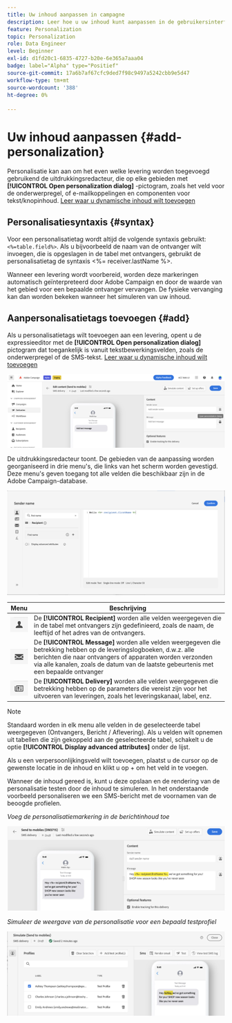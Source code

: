 ```yaml
---
title: Uw inhoud aanpassen in campagne
description: Leer hoe u uw inhoud kunt aanpassen in de gebruikersinterface van Adobe Campaign
feature: Personalization
topic: Personalization
role: Data Engineer
level: Beginner
exl-id: d1fd20c1-6835-4727-b20e-6e365a7aaa04
badge: label="Alpha" type="Positief"
source-git-commit: 17a6b7af67cfc9ded7f98c9497a5242cbb9e5d47
workflow-type: tm+mt
source-wordcount: '388'
ht-degree: 0%

---
```



# Uw inhoud aanpassen {#add-personalization}

Personalisatie kan aan om het even welke levering worden toegevoegd gebruikend de uitdrukkingsredacteur, die op elke gebieden met **[!UICONTROL Open personalization dialog]** -pictogram, zoals het veld voor de onderwerpregel, of e-mailkoppelingen en componenten voor tekst/knopinhoud. [Leer waar u dynamische inhoud wilt toevoegen](gs-personalization.md/#access)

## Personalisatiesyntaxis {#syntax}

Voor een personalisatietag wordt altijd de volgende syntaxis gebruikt: `<%=table.field%>`. Als u bijvoorbeeld de naam van de ontvanger wilt invoegen, die is opgeslagen in de tabel met ontvangers, gebruikt de personalisatietag de syntaxis &lt;%= receiver.lastName %>.

Wanneer een levering wordt voorbereid, worden deze markeringen automatisch geïnterpreteerd door Adobe Campaign en door de waarde van het gebied voor een bepaalde ontvanger vervangen. De fysieke vervanging kan dan worden bekeken wanneer het simuleren van uw inhoud.

## Aanpersonalisatietags toevoegen {#add}

Als u personalisatietags wilt toevoegen aan een levering, opent u de expressieeditor met de **[!UICONTROL Open personalization dialog]** pictogram dat toegankelijk is vanuit tekstbewerkingsvelden, zoals de onderwerpregel of de SMS-tekst. [Leer waar u dynamische inhoud wilt toevoegen](gs-personalization.md/#access)

![](assets/perso-access.png)

De uitdrukkingsredacteur toont. De gebieden van de aanpassing worden georganiseerd in drie menu&#39;s, die links van het scherm worden gevestigd. Deze menu&#39;s geven toegang tot alle velden die beschikbaar zijn in de Adobe Campaign-database.

![](assets/perso-insert-field.png)

| Menu | Beschrijving |
|-----|------------|
| ![](assets/do-not-localize/perso-recipients-menu.png) | De **[!UICONTROL Recipient]** worden alle velden weergegeven die in de tabel met ontvangers zijn gedefinieerd, zoals de naam, de leeftijd of het adres van de ontvangers. |
| ![](assets/do-not-localize/perso-message-menu.png) | De **[!UICONTROL Message]** worden alle velden weergegeven die betrekking hebben op de leveringslogboeken, d.w.z. alle berichten die naar ontvangers of apparaten worden verzonden via alle kanalen, zoals de datum van de laatste gebeurtenis met een bepaalde ontvanger |
| ![](assets/do-not-localize/perso-delivery-menu.png) | De **[!UICONTROL Delivery]** worden alle velden weergegeven die betrekking hebben op de parameters die vereist zijn voor het uitvoeren van leveringen, zoals het leveringskanaal, label, enz. |

>[!NOTE]
>
>Standaard worden in elk menu alle velden in de geselecteerde tabel weergegeven (Ontvangers, Bericht / Aflevering). Als u velden wilt opnemen uit tabellen die zijn gekoppeld aan de geselecteerde tabel, schakelt u de optie **[!UICONTROL Display advanced attributes]** onder de lijst.

Als u een verpersoonlijkingsveld wilt toevoegen, plaatst u de cursor op de gewenste locatie in de inhoud en klikt u op + om het veld in te voegen.

Wanneer de inhoud gereed is, kunt u deze opslaan en de rendering van de personalisatie testen door de inhoud te simuleren. In het onderstaande voorbeeld personaliseren we een SMS-bericht met de voornamen van de beoogde profielen.

*Voeg de personalisatiemarkering in de berichtinhoud toe*

![](assets/perso-preview1.png)

*Simuleer de weergave van de personalisatie voor een bepaald testprofiel*

![](assets/perso-preview2.png)
